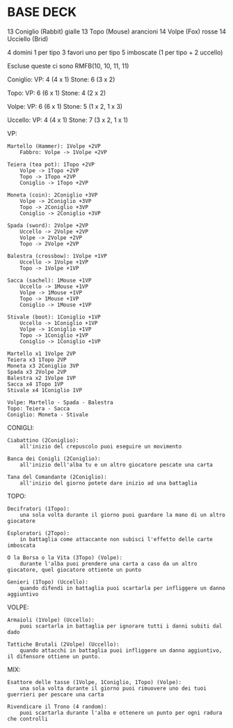 # BASE DECK

13 Coniglio (Rabbit) gialle
13 Topo (Mouse) arancioni
14 Volpe (Fox) rosse
14 Ucciello (Brid)

4 domini 1 per tipo
3 favori uno per tipo
5 imboscate (1 per tipo + 2 uccello)

Escluse queste ci sono RMFB(10, 10, 11, 11)

Coniglio:
VP: 4 (4 x 1)
Stone: 6 (3 x 2)

Topo:
VP: 6 (6 x 1)
Stone: 4 (2 x 2)

Volpe:
VP: 6 (6 x 1)
Stone: 5 (1 x 2, 1 x 3)

Uccello:
VP: 4 (4 x 1)
Stone: 7 (3 x 2, 1 x 1)

VP:

    Martello (Hammer): 1Volpe +2VP
        Fabbro: Volpe -> 1Volpe +2VP

	Teiera (tea pot): 1Topo +2VP
		Volpe -> 1Topo +2VP
		Topo -> 1Topo +2VP
		Coniglio -> 1Topo +2VP

	Moneta (coin): 2Coniglio +3VP
		Volpe -> 2Coniglio +3VP
		Topo -> 2Coniglio +3VP
		Coniglio -> 2Coniglio +3VP

	Spada (sword): 2Volpe +2VP
		Uccello -> 2Volpe +2VP
		Volpe -> 2Volpe +2VP
		Topo -> 2Volpe +2VP

	Balestra (crossbow): 1Volpe +1VP
		Uccello -> 1Volpe +1VP
		Topo -> 1Volpe +1VP

	Sacca (sachel): 1Mouse +1VP
		Uccello -> 1Mouse +1VP
		Volpe -> 1Mouse +1VP
		Topo -> 1Mouse +1VP
		Coniglio -> 1Mouse +1VP

	Stivale (boot): 1Coniglio +1VP
		Uccello -> 1Coniglio +1VP
		Volpe -> 1Coniglio +1VP
		Topo -> 1Coniglio +1VP
		Coniglio -> 1Coniglio +1VP

	Martello x1 1Volpe 2VP
	Teiera x3 1Topo 2VP
	Moneta x3 2Coniglio 3VP
	Spada x3 2Volpe 2VP
	Balestra x2 1Volpe 1VP
	Sacca x4 1Topo 1VP
	Stivale x4 1Coniglio 1VP

	Volpe: Martello - Spada - Balestra
	Topo: Teiera - Sacca
	Coniglio: Moneta - Stivale

CONIGLI:

	Ciabattino (2Coniglio):
		all'inizio del crepuscolo puoi eseguire un movimento

	Banca dei Conigli (2Coniglio):
		all'inizio dell'alba tu e un altro giocatore pescate una carta 

	Tana del Comandante (2Coniglio):
		all'inizio del giorno potete dare inizio ad una battaglia

TOPO:

	Decifratori (1Topo):
		una sola volta durante il giorno puoi guardare la mano di un altro giocatore

	Esploratori (2Topo):
		in battaglia come attaccante non subisci l'effetto delle carte imboscata

	O la Borsa o la Vita (3Topo) (Volpe):
		durante l'alba puoi prendere una carta a caso da un altro giocatore, quel giocatore ottiente un punto

	Genieri (1Topo) (Uccello):
		quando difendi in battaglia puoi scartarla per infliggere un danno aggiuntivo

VOLPE:

	Armaioli (1Volpe) (Uccello):
		puoi scartarla in battaglia per ignorare tutti i danni subiti dal dado

	Tattiche Brutali (2Volpe) (Uccello):
		quando attacchi in battaglia puoi infliggere un danno aggiuntivo, il difensore ottiene un punto.

MIX:

	Esattore delle tasse (1Volpe, 1Coniglio, 1Topo) (Volpe):
		una sola volta durante il giorno puoi rimuovere uno dei tuoi guerrieri per pescare una carta

	Rivendicare il Trono (4 random):
		puoi scartarla durante l'alba e ottenere un punto per ogni radura che controlli